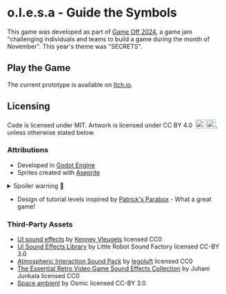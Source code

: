 # o.l.e.s.a - Guide the Symbols

This game was developed as part of [Game Off 2024](https://itch.io/jam/game-off-2024), a game jam "challenging individuals and teams to build a game during the month of November". This year's theme was "SECRETS".

## Play the Game

The current prototype is available on [Itch.io](https://liberabyte.itch.io/olesa).

## Licensing

Code is licensed under MIT. Artwork is licensed under CC BY 4.0 <img style="height:22px!important;margin-left:3px;vertical-align:text-bottom;" src="https://mirrors.creativecommons.org/presskit/icons/cc.svg?ref=chooser-v1" alt=""><img style="height:22px!important;margin-left:3px;vertical-align:text-bottom;" src="https://mirrors.creativecommons.org/presskit/icons/by.svg?ref=chooser-v1" alt="">, unless otherwise stated below.

### Attributions

- Developed in [Godot Engine](https://github.com/godotengine/godot)
- Sprites created with [Aseprite](https://dacap.itch.io/aseprite)

<details>
  <summary>Spoiler warning 🤫</summary>

  - Using sitelen pona by Sonja Lang, the creator of [toki pona](https://tokipona.org/)
</details>

- Design of tutorial levels inspired by [Patrick's Parabox](https://store.steampowered.com/app/1260520/Patricks_Parabox/) - What a great game!

### Third-Party Assets

- [UI sound effects](https://opengameart.org/content/51-ui-sound-effects-buttons-switches-and-clicks) by [Kenney Vleugels](https://www.kenney.nl) licensed CC0
- [UI Sound Effects Library](https://opengameart.org/content/ui-sound-effects-library) by Little Robot Sound Factory licensed CC-BY 3.0
- [Atmospheric Interaction Sound Pack](https://opengameart.org/content/atmospheric-interaction-sound-pack) by [legoluft](http://www.legoluft.de) licensed CC0
- [The Essential Retro Video Game Sound Effects Collection](https://opengameart.org/content/512-sound-effects-8-bit-style) by Juhani Junkala licensed CC0
- [Space ambient](https://opengameart.org/content/space-ambient) by Osmic licensed CC-BY 3.0
